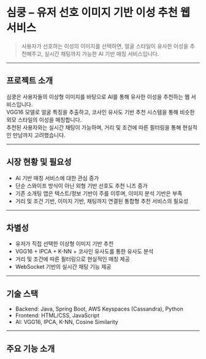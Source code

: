 #  심쿵 – 유저 선호 이미지 기반 이성 추천 웹 서비스

> 사용자가 선호하는 이성의 이미지를 선택하면, 얼굴 스타일이 유사한 이성을 추천해주고, 실시간 채팅까지 가능한 AI 기반 매칭 서비스입니다.

---

## 프로젝트 소개

심쿵은 사용자들의 이상형 이미지를 바탕으로 AI를 통해 유사한 이성을 추천하는 웹 서비스입니다.  
VGG16 모델로 얼굴 특징을 추출하고, 코사인 유사도 기반 추천 시스템을 통해 비슷한 외모 스타일의 이성을 매칭합니다.  
추천된 사용자와는 실시간 채팅이 가능하며, 거리 및 조건에 따른 필터링을 통해 현실적인 만남까지 고려했습니다.

---

## 시장 현황 및 필요성

- AI 기반 매칭 서비스에 대한 관심 증가
- 단순 스와이프 방식이 아닌 외형 기반 선호도 추천 니즈 증가
- 기존 소개팅 앱은 텍스트/정보 기반이 주를 이루며, 이미지 분석 기반은 부족
- 거리 및 조건 기반, 이미지 기반, 채팅까지 연결된 통합형 추천 서비스의 필요성

---

## 차별성

- 유저가 직접 선택한 이상형 이미지 기반 추천
- VGG16 + IPCA + K-NN + 코사인 유사도를 통한 유사도 분석
- 거리 및 조건에 따른 필터링으로 현실적인 매칭 제공
- WebSocket 기반의 실시간 채팅 기능 제공

---

## 기술 스택

- Backend: Java, Spring Boot, AWS Keyspaces (Cassandra), Python
- Frontend: HTML/CSS, JavaScript
- AI: VGG16, IPCA, K-NN, Cosine Similarity
---

## 주요 기능 소개
